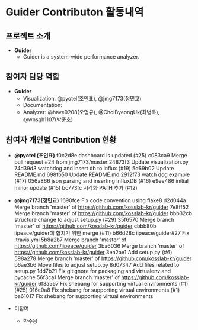 # Guider Contributon 활동내역

## 프로젝트 소개
- **Guider**
  - Guider is a system-wide performance analyzer.

## 참여자 담당 역할
- **Guider**
  - Visualization: @pyotel(조인표), @jmg7173(정민교)
  - Documentation: 
  - Analyzer: @have9208(오명규), @ChoiByeongUk(최병욱), @wnsgh1107(박준호)

## 참여자 개인별 Contribution 현황
- **@pyotel (조인표)**
    f0c2d8e dashboard is updated (#25)
    c083ca9 Merge pull request #24 from jmg7173/master
    24873f3 Update visualization.py
    74d39d3 watchdog and insert db to influx (#19)
    5d69b02 Update README.md
    698fb50 Update README.md
    2912f73 watch dog example (#17)
    056a866  json parsing and inserting influxDB (#16)
    e9ee486 initial minor update  (#15)
    bc773fc 시각화 PATH 추가 (#12)
- **@jmg7173(정민교)**
    1690fce Fix code convention using flake8
    d2d044a Merge branch 'master' of https://github.com/kosslab-kr/guider
    7e8ff52 Merge branch 'master' of https://github.com/kosslab-kr/guider
    bbb32cb structure change to adjust setup.py (#29)
    35f6570 Merge branch 'master' of https://github.com/kosslab-kr/guider
    cbbb80b iipeace/guider에 합치기 위한 merge (#11)
    b66d28c iipeace/guider#27 Fix .travis.yml
    5b8a2b7 Merge branch 'master' of https://github.com/iipeace/guider
    3ba6036 Merge branch 'master' of https://github.com/kosslab-kr/guider
    3ea2ae1 Add setup.py (#6)
    598a278 Merge branch 'master' of https://github.com/kosslab-kr/guider
    b6ae3b6 Move files to adjust setup.py
    8d07347 Add files related to setup.py
    1dd7b21 Fix gitignore for packaging and virtualenv and pycache
    56f3ca1 Merge branch 'master' of https://github.com/kosslab-kr/guider
    6f3a567 Fix shebang for supporting virtual environments (#1) (#25)
    016e0a8 Fix shebang for supporting virtual environments (#1)
    ba61017 Fix shebang for supporting virtual environments

- 미참여
  - 박수용
